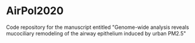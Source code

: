 # AirPol2020

Code repository for the manuscript entitled "Genome-wide analysis reveals mucociliary remodeling of the airway epithelium induced by urban PM2.5"
